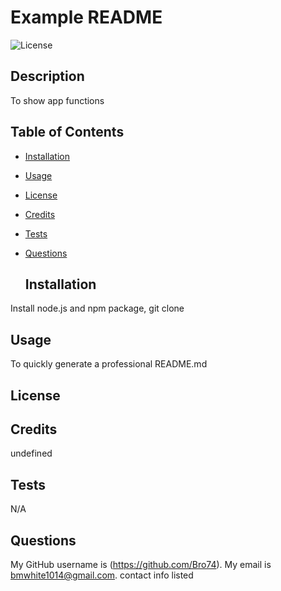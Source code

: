 # Example README 
  
![License](https://img.shields.io/badge/license-MIT-blue.svg)

  ## Description

To show app functions

  ## Table of Contents

- [Installation](#installation)

- [Usage](#usage)

- [License](#license)


- [Credits](#credits)

- [Tests](#tests)

- [Questions](#questions)

  ## Installation

Install node.js and npm package, git clone

  ## Usage

To quickly generate a professional README.md

  ## License



  ## Credits

undefined

  ## Tests

N/A

  ## Questions

My GitHub username is (https://github.com/Bro74). My email is bmwhite1014@gmail.com. contact info listed

